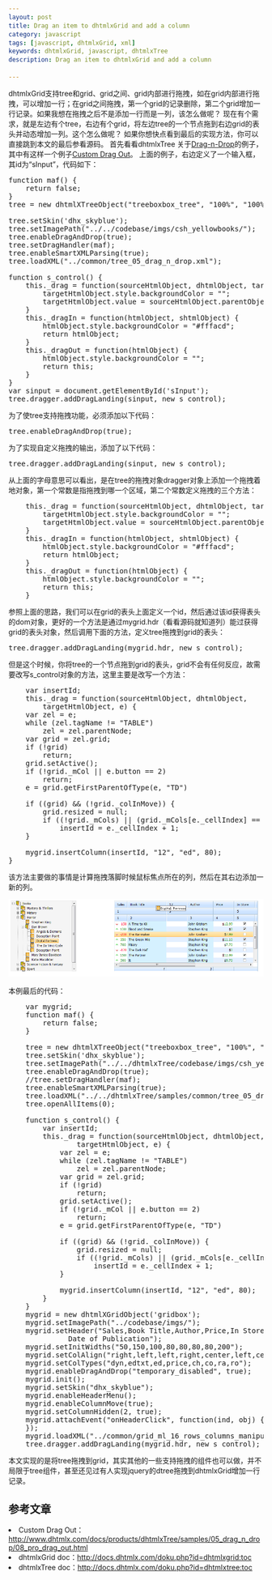 ```yaml
---
layout: post
title: Drag an item to dhtmlxGrid and add a column
category: javascript
tags: [javascript, dhtmlxGrid, xml]
keywords: dhtmlxGrid, javascript, dhtmlxTree
description: Drag an item to dhtmlxGrid and add a column

---
```

dhtmlxGrid支持tree和grid、grid之间、grid内部进行拖拽，如在grid内部进行拖拽，可以增加一行；在grid之间拖拽，第一个grid的记录删除，第二个grid增加一行记录。如果我想在拖拽之后不是添加一行而是一列，该怎么做呢？
现在有个需求，就是左边有个tree，右边有个grid，将左边tree的一个节点拖到右边grid的表头并动态增加一列。这个怎么做呢？
如果你想快点看到最后的实现方法，你可以直接跳到本文的最后参看源码。
首先看看dhtmlxTree 关于<a href="http://www.dhtmlx.com/docs/products/dhtmlxGrid/samples/05_drag_n_drop/">Drag-n-Drop</a>的例子，其中有这样一个例子<a href="http://www.dhtmlx.com/docs/products/dhtmlxTree/samples/05_drag_n_drop/08_pro_drag_out.html">Custom Drag Out</a>。
上面的例子，右边定义了一个输入框，其id为“sInput”，代码如下：
<pre escaped="true" lang="javascript" line="1">function maf() {
    return false;
}
tree = new dhtmlXTreeObject("treeboxbox_tree", "100%", "100%", 0);

tree.setSkin('dhx_skyblue');
tree.setImagePath("../../codebase/imgs/csh_yellowbooks/");
tree.enableDragAndDrop(true);
tree.setDragHandler(maf);
tree.enableSmartXMLParsing(true);
tree.loadXML("../common/tree_05_drag_n_drop.xml");

function s_control() {
    this._drag = function(sourceHtmlObject, dhtmlObject, targetHtmlObject) {
        targetHtmlObject.style.backgroundColor = "";
        targetHtmlObject.value = sourceHtmlObject.parentObject.label;
    }
    this._dragIn = function(htmlObject, shtmlObject) {
        htmlObject.style.backgroundColor = "#fffacd";
        return htmlObject;
    }
    this._dragOut = function(htmlObject) {
        htmlObject.style.backgroundColor = "";
        return this;
    }
}
var sinput = document.getElementById('sInput');
tree.dragger.addDragLanding(sinput, new s_control);
</pre>

为了使tree支持拖拽功能，必须添加以下代码：
<pre escaped="true" lang="javascript" line="1">tree.enableDragAndDrop(true);</pre>

为了实现自定义拖拽的输出，添加了以下代码：
<pre escaped="true" lang="javascript" line="1">tree.dragger.addDragLanding(sinput, new s_control);</pre>

从上面的字母意思可以看出，是在tree的拖拽对象dragger对象上添加一个拖拽着地对象，第一个常数是指拖拽到哪一个区域，第二个常数定义拖拽的三个方法：
<pre escaped="true" lang="javascript" line="1">    this._drag = function(sourceHtmlObject, dhtmlObject, targetHtmlObject) {
        targetHtmlObject.style.backgroundColor = "";
        targetHtmlObject.value = sourceHtmlObject.parentObject.label;
    }
    this._dragIn = function(htmlObject, shtmlObject) {
        htmlObject.style.backgroundColor = "#fffacd";
        return htmlObject;
    }
    this._dragOut = function(htmlObject) {
        htmlObject.style.backgroundColor = "";
        return this;
    }
</pre>

参照上面的思路，我们可以在grid的表头上面定义一个id，然后通过该id获得表头的dom对象，更好的一个方法是通过mygrid.hdr（看看源码就知道列）能过获得grid的表头对象，然后调用下面的方法，定义tree拖拽到grid的表头：
<pre escaped="true" lang="javascript" line="1">tree.dragger.addDragLanding(mygrid.hdr, new s_control);</pre>

但是这个时候，你将tree的一个节点拖到grid的表头，grid不会有任何反应，故需要改写s_control对象的方法，这里主要是改写一个方法：

<pre escaped="true" lang="javascript" line="1">
	var insertId;
	this._drag = function(sourceHtmlObject, dhtmlObject,
		targetHtmlObject, e) {
	var zel = e;
	while (zel.tagName != "TABLE")
		zel = zel.parentNode;
	var grid = zel.grid;
	if (!grid)
		return;
	grid.setActive();
	if (!grid._mCol || e.button == 2)
		return;
	e = grid.getFirstParentOfType(e, "TD")

	if ((grid) &amp;&amp; (!grid._colInMove)) {
		grid.resized = null;
		if ((!grid._mCols) || (grid._mCols[e._cellIndex] == "true"))
			insertId = e._cellIndex + 1;
	}

	mygrid.insertColumn(insertId, "12", "ed", 80);
}
</pre>
该方法主要做的事情是计算拖拽落脚时候鼠标焦点所在的列，然后在其右边添加一新的列。
<div class="pic">
<img class="aligncenter" title="QQ20110724211631" src="/assets/images/2011/07/QQ20110724211631.png" alt="" />
</div>

本例最后的代码：
<pre escaped="true" lang="javascript" line="1">
	var mygrid;
	function maf() {
		return false;
	}

	tree = new dhtmlXTreeObject("treeboxbox_tree", "100%", "100%", 0);
	tree.setSkin('dhx_skyblue');
	tree.setImagePath("../../dhtmlxTree/codebase/imgs/csh_yellowbooks/");
	tree.enableDragAndDrop(true);
	//tree.setDragHandler(maf);
	tree.enableSmartXMLParsing(true);
	tree.loadXML("../../dhtmlxTree/samples/common/tree_05_drag_n_drop.xml")
	tree.openAllItems(0);

	function s_control() {
		var insertId;
		this._drag = function(sourceHtmlObject, dhtmlObject,
				targetHtmlObject, e) {
			var zel = e;
			while (zel.tagName != "TABLE")
				zel = zel.parentNode;
			var grid = zel.grid;
			if (!grid)
				return;
			grid.setActive();
			if (!grid._mCol || e.button == 2)
				return;
			e = grid.getFirstParentOfType(e, "TD")

			if ((grid) && (!grid._colInMove)) {
				grid.resized = null;
				if ((!grid._mCols) || (grid._mCols[e._cellIndex] == "true"))
					insertId = e._cellIndex + 1;
			}

			mygrid.insertColumn(insertId, "12", "ed", 80);
		}
	}
	mygrid = new dhtmlXGridObject('gridbox');
	mygrid.setImagePath("../codebase/imgs/");
	mygrid.setHeader("Sales,Book Title,Author,Price,In Store,Shipping,Bestseller,
              Date of Publication");
	mygrid.setInitWidths("50,150,100,80,80,80,80,200");
	mygrid.setColAlign("right,left,left,right,center,left,center,center");
	mygrid.setColTypes("dyn,edtxt,ed,price,ch,co,ra,ro");
	mygrid.enableDragAndDrop("temporary_disabled", true);
	mygrid.init();
	mygrid.setSkin("dhx_skyblue");
	mygrid.enableHeaderMenu();
	mygrid.enableColumnMove(true);
	mygrid.setColumnHidden(2, true);
	mygrid.attachEvent("onHeaderClick", function(ind, obj) {
	});
	mygrid.loadXML("../common/grid_ml_16_rows_columns_manipulations.xml");
	tree.dragger.addDragLanding(mygrid.hdr, new s_control);
</pre>
本文实现的是将tree拖拽到grid，其实其他的一些支持拖拽的组件也可以做，并不局限于tree组件，甚至还见过有人实现jquery的dtree拖拽到dhtmlxGrid增加一行记录。

<h2>参考文章</h2>
<li>
Custom Drag Out：<a href="http://www.dhtmlx.com/docs/products/dhtmlxTree/samples/05_drag_n_drop/08_pro_drag_out.html" target="_blank">http://www.dhtmlx.com/docs/products/dhtmlxTree/samples/05_drag_n_drop/08_pro_drag_out.html</a>
</li>
<li>dhtmlxGrid doc：<a href="http://docs.dhtmlx.com/doku.php?id=dhtmlxgrid:toc" target="_blank">http://docs.dhtmlx.com/doku.php?id=dhtmlxgrid:toc</a>
</li>
<li>dhtmlxTree doc：<a href="http://docs.dhtmlx.com/doku.php?id=dhtmlxtree:toc" target="_blank">http://docs.dhtmlx.com/doku.php?id=dhtmlxtree:toc</a>
</li>
